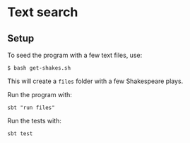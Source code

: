 # Text search

## Setup

To seed the program with a few text files, use:

```
$ bash get-shakes.sh
```

This will create a `files` folder with a few Shakespeare plays.

Run the program with:

```
sbt "run files"
```

Run the tests with:

```
sbt test
```

